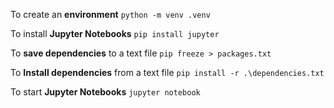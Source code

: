 To create an **environment**
```python -m venv .venv```

To install **Jupyter Notebooks**
```pip install jupyter```

To **save dependencies** to a text file
```pip freeze > packages.txt```

To **Install dependencies** from a text file
```pip install -r .\dependencies.txt```

To start **Jupyter Notebooks**
```jupyter notebook```

